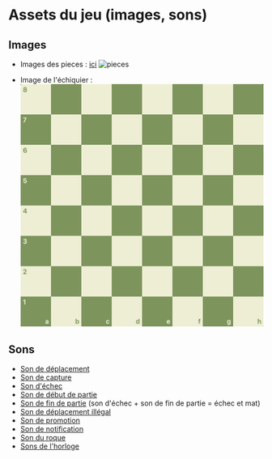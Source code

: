 Assets du jeu (images, sons)
===

## Images 

* Images des pieces : [ici](https://commons.wikimedia.org/wiki/Category:SVG_chess_pieces)
![pieces](https://upload.wikimedia.org/wikipedia/commons/thumb/b/b2/Chess_Pieces_Sprite.svg/1920px-Chess_Pieces_Sprite.svg.png)

* Image de l'échiquier :
![echiquier](images/echiquier.png)

## Sons

* [Son de déplacement](http://images.chesscomfiles.com/chess-themes/sounds/_MP3_/default/move-self.mp3)
* [Son de capture](http://images.chesscomfiles.com/chess-themes/sounds/_MP3_/default/capture.mp3)
* [Son d'échec](http://images.chesscomfiles.com/chess-themes/sounds/_MP3_/default/move-check.mp3)
* [Son de début de partie](http://images.chesscomfiles.com/chess-themes/sounds/_MP3_/default/game-start.mp3)
* [Son de fin de partie](http://images.chesscomfiles.com/chess-themes/sounds/_MP3_/default/game-end.mp3) (son d'échec + son de fin de partie = échec et mat)
* [Son de déplacement illégal](http://images.chesscomfiles.com/chess-themes/sounds/_MP3_/default/illegal.mp3)
* [Son de promotion](http://images.chesscomfiles.com/chess-themes/sounds/_MP3_/default/promote.mp3)
* [Son de notification](http://images.chesscomfiles.com/chess-themes/sounds/_MP3_/default/notify.mp3)
* [Son du roque](http://images.chesscomfiles.com/chess-themes/sounds/_MP3_/default/castle.mp3)
* [Sons de l'horloge](http://images.chesscomfiles.com/chess-themes/sounds/_MP3_/default/tenseconds.mp3)
